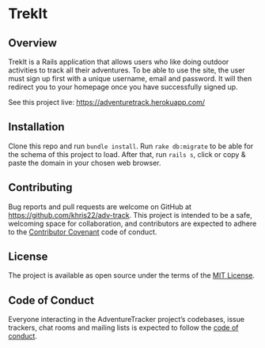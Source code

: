 # TrekIt

## Overview

TrekIt is a Rails application that allows users who like doing outdoor activities to track all their adventures. To be able to use the site, the user must sign up first with a unique username, email and password. It will then redirect you to your homepage once you have successfully signed up.  

See this project live: https://adventuretrack.herokuapp.com/

## Installation

Clone this repo and run `bundle install`. Run `rake db:migrate` to be able for the schema of this project to load. After that, run `rails s`, click or copy & paste the domain in your chosen web browser. 

## Contributing

Bug reports and pull requests are welcome on GitHub at https://github.com/khris22/adv-track. This project is intended to be a safe, welcoming space for collaboration, and contributors are expected to adhere to the [Contributor Covenant](http://contributor-covenant.org) code of conduct.

## License

The project is available as open source under the terms of the [MIT License](https://github.com/khris22/adv-track/blob/master/LICENSE).

## Code of Conduct

Everyone interacting in the AdventureTracker project’s codebases, issue trackers, chat rooms and mailing lists is expected to follow the [code of conduct](https://github.com/khris22/adv-track/blob/master/CODE_OF_CONDUCT.md).
